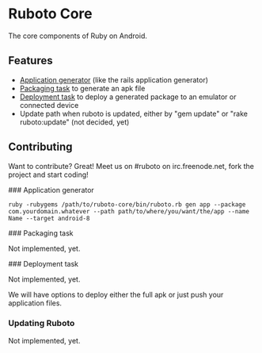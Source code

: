 Ruboto Core
=============

The core components of Ruby on Android.

Features
-------

* [Application generator](#application_generator) (like the rails application generator)
* [Packaging task](#packaging_task) to generate an apk file
* [Deployment task](#deployment_task) to deploy a generated package to an emulator or connected device
* Update path when ruboto is updated, either by "gem update" or "rake ruboto:update" (not decided, yet)

Contributing
------------

Want to contribute? Great! Meet us on #ruboto on irc.freenode.net, fork the project and start coding!

<a name="application_generator">
### Application generator
</a>

    ruby -rubygems /path/to/ruboto-core/bin/ruboto.rb gen app --package com.yourdomain.whatever --path path/to/where/you/want/the/app --name Name --target android-8


<a name="packaging_task">
### Packaging task
</a>

Not implemented, yet.

<a name="deployment_task">
### Deployment task
</a>

Not implemented, yet.

We will have options to deploy either the full apk or just push your application files.

### Updating Ruboto

Not implemented, yet.

